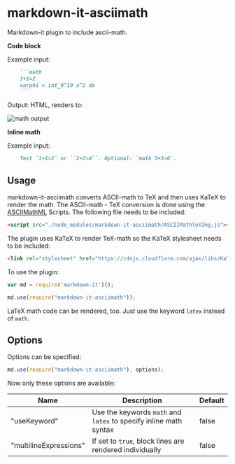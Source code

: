 # markdown-it-asciimath
Markdown-it plugin to include ascii-math.

**Code block**

Example input:
```md
    ```math
    1+1=2
    varphi = int_0^10 x^2 dx
    ```
```

Output: HTML, renders to:

![math output](https://cloud.githubusercontent.com/assets/18582541/18347144/3c7e5aaa-75c4-11e6-888f-c8e6f406fdc7.png)

**Inline math**

Example input:
```md
    Test `1+1=2` or ``2+2=4``. Optional: `math 3+3=6`.
```

## Usage
markdown-it-asciimath converts ASCII-math to TeX and then uses KaTeX to render the math. The ASCII-math - TeX conversion is done using the [ASCIIMathML](https://github.com/mathjax/asciimathml) Scripts. The following file needs to be included:

```html
<script src="./node_modules/markdown-it-asciimath/ASCIIMathTeXImg.js"></script>
```

The plugin uses KaTeX to render TeX-math so the KaTeX stylesheet needs to be included:

```html
<link rel="stylesheet" href="https://cdnjs.cloudflare.com/ajax/libs/KaTeX/0.10.0/katex.min.css">
```

To use the plugin:

```javascript
var md = require('markdown-it')();

md.use(require("markdown-it-asciimath"));
```

LaTeX math code can be rendered, too. Just use the keyword `latex` instead of `math`.

## Options

Options can be specified:
``` javascript
md.use(require("markdown-it-asciimath"), options);
```

Now only these options are available:

Name                    | Description                                                          | Default
------------------------|----------------------------------------------------------------------|----------------------------------
"useKeyword"            | Use the keywords `math` and `latex` to specify inline math syntax    | false
"multilineExpressions"  | If set to `true`, block lines are rendered individually              | false
